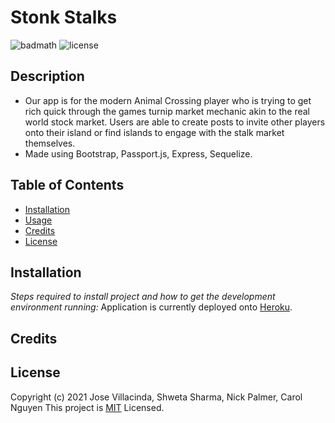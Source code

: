 # Stonk Stalks
![badmath](https://img.shields.io/github/languages/top/nielsenjared/badmath)
![license](https://img.shields.io/badge/license-MIT-brightgreen)
## Description
- Our app is for the modern Animal Crossing player who is trying to get rich quick through the games turnip market mechanic akin to the real world stock market. Users are able to create posts to invite other players onto their island or find islands to engage with the stalk market themselves.
- Made using Bootstrap, Passport.js, Express, Sequelize.
## Table of Contents
- [Installation](#installation)
- [Usage](#usage)
- [Credits](#credits)
- [License](#license)
## Installation
*Steps required to install project and how to get the development environment running:*
Application is currently deployed onto [Heroku](https://limitless-fortress-65893.herokuapp.com/).

## Credits
## License
Copyright (c) 2021 Jose Villacinda, Shweta Sharma, Nick Palmer, Carol Nguyen
This project is [MIT](https://choosealicense.com/licenses/mit/) Licensed.
